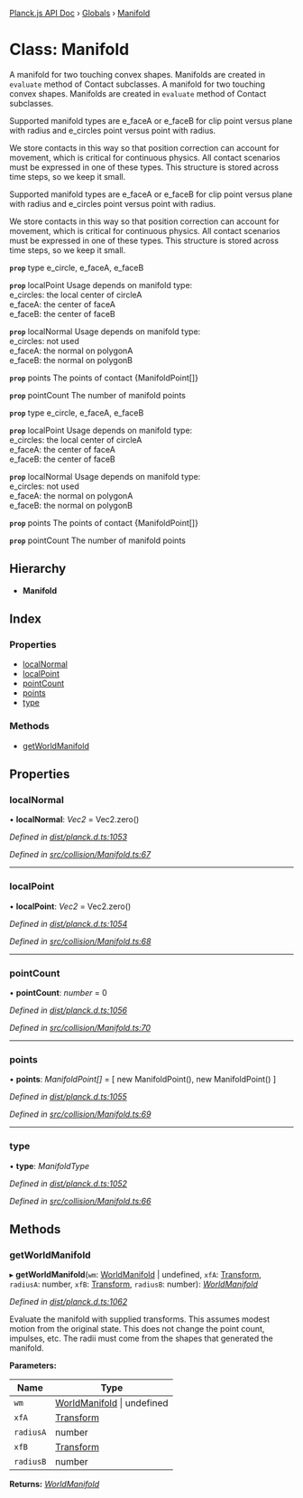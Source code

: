 [Planck.js API Doc](../README.md) › [Globals](../globals.md) › [Manifold](manifold.md)

# Class: Manifold

A manifold for two touching convex shapes. Manifolds are created in `evaluate`
method of Contact subclasses.
A manifold for two touching convex shapes. Manifolds are created in `evaluate`
method of Contact subclasses.

Supported manifold types are e_faceA or e_faceB for clip point versus plane
with radius and e_circles point versus point with radius.

We store contacts in this way so that position correction can account for
movement, which is critical for continuous physics. All contact scenarios
must be expressed in one of these types. This structure is stored across time
steps, so we keep it small.

Supported manifold types are e_faceA or e_faceB for clip point versus plane
with radius and e_circles point versus point with radius.

We store contacts in this way so that position correction can account for
movement, which is critical for continuous physics. All contact scenarios
must be expressed in one of these types. This structure is stored across time
steps, so we keep it small.

**`prop`** type e_circle, e_faceA, e_faceB

**`prop`** localPoint Usage depends on manifold type:<br>
      e_circles: the local center of circleA <br>
      e_faceA: the center of faceA <br>
      e_faceB: the center of faceB

**`prop`** localNormal Usage depends on manifold type:<br>
      e_circles: not used <br>
      e_faceA: the normal on polygonA <br>
      e_faceB: the normal on polygonB

**`prop`** points The points of contact {ManifoldPoint[]}

**`prop`** pointCount The number of manifold points

**`prop`** type e_circle, e_faceA, e_faceB

**`prop`** localPoint Usage depends on manifold type:<br>
      e_circles: the local center of circleA <br>
      e_faceA: the center of faceA <br>
      e_faceB: the center of faceB

**`prop`** localNormal Usage depends on manifold type:<br>
      e_circles: not used <br>
      e_faceA: the normal on polygonA <br>
      e_faceB: the normal on polygonB

**`prop`** points The points of contact {ManifoldPoint[]}

**`prop`** pointCount The number of manifold points

## Hierarchy

* **Manifold**

## Index

### Properties

* [localNormal](manifold.md#localnormal)
* [localPoint](manifold.md#localpoint)
* [pointCount](manifold.md#pointcount)
* [points](manifold.md#points)
* [type](manifold.md#type)

### Methods

* [getWorldManifold](manifold.md#getworldmanifold)

## Properties

###  localNormal

• **localNormal**: *Vec2* = Vec2.zero()

*Defined in [dist/planck.d.ts:1053](https://github.com/shakiba/planck.js/blob/6a5d3be/dist/planck.d.ts#L1053)*

*Defined in [src/collision/Manifold.ts:67](https://github.com/shakiba/planck.js/blob/6a5d3be/src/collision/Manifold.ts#L67)*

___

###  localPoint

• **localPoint**: *Vec2* = Vec2.zero()

*Defined in [dist/planck.d.ts:1054](https://github.com/shakiba/planck.js/blob/6a5d3be/dist/planck.d.ts#L1054)*

*Defined in [src/collision/Manifold.ts:68](https://github.com/shakiba/planck.js/blob/6a5d3be/src/collision/Manifold.ts#L68)*

___

###  pointCount

• **pointCount**: *number* = 0

*Defined in [dist/planck.d.ts:1056](https://github.com/shakiba/planck.js/blob/6a5d3be/dist/planck.d.ts#L1056)*

*Defined in [src/collision/Manifold.ts:70](https://github.com/shakiba/planck.js/blob/6a5d3be/src/collision/Manifold.ts#L70)*

___

###  points

• **points**: *ManifoldPoint[]* = [ new ManifoldPoint(), new ManifoldPoint() ]

*Defined in [dist/planck.d.ts:1055](https://github.com/shakiba/planck.js/blob/6a5d3be/dist/planck.d.ts#L1055)*

*Defined in [src/collision/Manifold.ts:69](https://github.com/shakiba/planck.js/blob/6a5d3be/src/collision/Manifold.ts#L69)*

___

###  type

• **type**: *ManifoldType*

*Defined in [dist/planck.d.ts:1052](https://github.com/shakiba/planck.js/blob/6a5d3be/dist/planck.d.ts#L1052)*

*Defined in [src/collision/Manifold.ts:66](https://github.com/shakiba/planck.js/blob/6a5d3be/src/collision/Manifold.ts#L66)*

## Methods

###  getWorldManifold

▸ **getWorldManifold**(`wm`: [WorldManifold](worldmanifold.md) | undefined, `xfA`: [Transform](transform.md), `radiusA`: number, `xfB`: [Transform](transform.md), `radiusB`: number): *[WorldManifold](worldmanifold.md)*

*Defined in [dist/planck.d.ts:1062](https://github.com/shakiba/planck.js/blob/6a5d3be/dist/planck.d.ts#L1062)*

Evaluate the manifold with supplied transforms. This assumes modest motion
from the original state. This does not change the point count, impulses, etc.
The radii must come from the shapes that generated the manifold.

**Parameters:**

Name | Type |
------ | ------ |
`wm` | [WorldManifold](worldmanifold.md) &#124; undefined |
`xfA` | [Transform](transform.md) |
`radiusA` | number |
`xfB` | [Transform](transform.md) |
`radiusB` | number |

**Returns:** *[WorldManifold](worldmanifold.md)*
